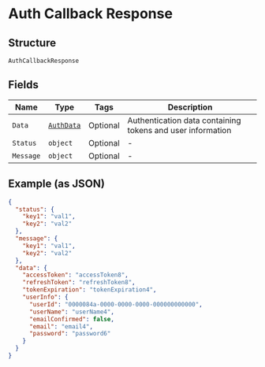 
# Auth Callback Response

## Structure

`AuthCallbackResponse`

## Fields

| Name | Type | Tags | Description |
|  --- | --- | --- | --- |
| `Data` | [`AuthData`](../../doc/models/auth-data.md) | Optional | Authentication data containing tokens and user information |
| `Status` | `object` | Optional | - |
| `Message` | `object` | Optional | - |

## Example (as JSON)

```json
{
  "status": {
    "key1": "val1",
    "key2": "val2"
  },
  "message": {
    "key1": "val1",
    "key2": "val2"
  },
  "data": {
    "accessToken": "accessToken8",
    "refreshToken": "refreshToken8",
    "tokenExpiration": "tokenExpiration4",
    "userInfo": {
      "userId": "0000084a-0000-0000-0000-000000000000",
      "userName": "userName4",
      "emailConfirmed": false,
      "email": "email4",
      "password": "password6"
    }
  }
}
```

